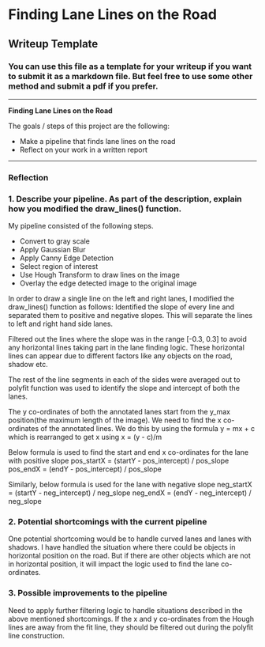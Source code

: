 # **Finding Lane Lines on the Road** 

## Writeup Template

### You can use this file as a template for your writeup if you want to submit it as a markdown file. But feel free to use some other method and submit a pdf if you prefer.

---

**Finding Lane Lines on the Road**

The goals / steps of this project are the following:
* Make a pipeline that finds lane lines on the road
* Reflect on your work in a written report


[//]: # (Image References)

[image1]: ./examples/grayscale.jpg "Grayscale"

---

### Reflection

### 1. Describe your pipeline. As part of the description, explain how you modified the draw_lines() function.

My pipeline consisted of the following steps. 
* Convert to gray scale
* Apply Gaussian Blur
* Apply Canny Edge Detection
* Select region of interest
* Use Hough Transform to draw lines on the image
* Overlay the edge detected image to the original image

In order to draw a single line on the left and right lanes, I modified the draw_lines() function as follows:
Identified the slope of every line and separated them to positive and negative slopes. This will separate the lines to left and right hand side lanes.

Filtered out the lines where the slope was in the range [-0.3, 0.3] to avoid any horizontal lines taking part in the lane finding logic. These horizontal lines can appear due to different factors like any objects on the road, shadow etc.

The rest of the line segments in each of the sides were averaged out to polyfit function was used to identify the slope and intercept of both the lanes.

The y co-ordinates of both the annotated lanes start from the y_max position(the maximum length of the image). We need to find the x co-ordinates of the annotated lines. We do this by using the formula 
	y = mx + c 
which is rearranged to get x using
	x = (y - c)/m

Below formula is used to find the start and end x co-ordinates for the lane with positive slope
    pos_startX = (startY - pos_intercept) / pos_slope
    pos_endX = (endY - pos_intercept) / pos_slope
	
Similarly, below formula is used for the lane with negative slope
    neg_startX = (startY - neg_intercept) / neg_slope
    neg_endX = (endY - neg_intercept) / neg_slope
	

### 2. Potential shortcomings with the current pipeline


One potential shortcoming would be to handle curved lanes and lanes with shadows. I have handled the situation where there could be objects in horizontal position on the road. But if there are other objects which are not in horizontal position, it will impact the logic used to find the lane co-ordinates. 


### 3. Possible improvements to the pipeline

Need to apply further filtering logic to handle situations described in the above mentioned shortcomings. If the x and y co-ordinates from the Hough lines are away from the fit line, they should be filtered out during the polyfit line construction.
